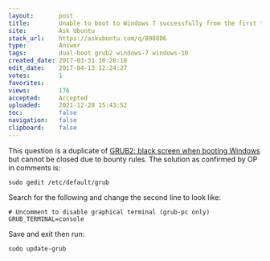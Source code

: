 ```yaml
---
layout:       post
title:        Unable to boot to Windows 7 successfully from the first try
site:         Ask Ubuntu
stack_url:    https://askubuntu.com/q/898806
type:         Answer
tags:         dual-boot grub2 windows-7 windows-10
created_date: 2017-03-31 10:28:18
edit_date:    2017-04-13 12:24:27
votes:        1
favorites:    
views:        176
accepted:     Accepted
uploaded:     2021-12-28 15:43:52
toc:          false
navigation:   false
clipboard:    false
---
```


This question is a duplicate of [GRUB2: black screen when booting Windows][1] but cannot be closed due to bounty rules. The solution as confirmed by OP in comments is:

``` 
sudo gedit /etc/default/grub

```

Search for the following and change the second line to look like:

``` 
# Uncomment to disable graphical terminal (grub-pc only)
GRUB_TERMINAL=console

```

Save and exit then run:

``` 
sudo update-grub

```




  [1]: https://askubuntu.com/questions/536745/grub2-black-screen-when-booting-windows/536757#536757
